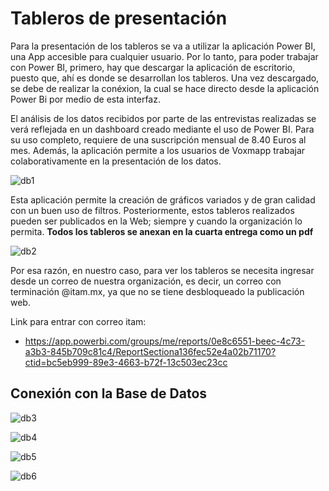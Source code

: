 # Tableros de presentación

Para la presentación de los tableros se va a utilizar la aplicación Power BI, una App accesible para cualquier usuario. Por lo tanto, para poder trabajar con Power BI, primero, hay que descargar la aplicación de escritorio, puesto que, ahí es donde se desarrollan los tableros. Una vez descargado, se debe de realizar la conéxion, la cual se hace directo desde la aplicación Power Bi por medio de esta interfaz.   

El análisis de los datos recibidos por parte de las entrevistas realizadas se verá reflejada en un dashboard creado mediante el uso de Power BI. Para su uso completo, requiere de una suscripción mensual de 8.40 Euros al mes. Además, la aplicación permite a los usuarios de Voxmapp trabajar colaborativamente en la presentación de los datos.

![db1](https://user-images.githubusercontent.com/70402438/119917755-c5a01100-bf2c-11eb-97cd-0b128010e04b.png)

Esta aplicación permite la creación de gráficos variados y de gran calidad con un buen uso de filtros. Posteriormente, estos tableros realizados pueden ser publicados en la Web; siempre y cuando la organización lo permita. **Todos los tableros se anexan en la cuarta entrega como un pdf**

![db2](https://user-images.githubusercontent.com/70402438/119918086-6abae980-bf2d-11eb-9d2a-17e1c606ba7d.png)

Por esa razón, en nuestro caso, para ver los tableros se necesita ingresar desde un correo de nuestra organización, es decir, un correo con terminación @itam.mx, ya que no se tiene desbloqueado la publicación web.

Link para entrar con correo itam:
* https://app.powerbi.com/groups/me/reports/0e8c6551-beec-4c73-a3b3-845b709c81c4/ReportSectiona136fec52e4a02b71170?ctid=bc5eb999-89e3-4663-b72f-13c503ec23cc

## Conexión con la Base de Datos

![db3](https://user-images.githubusercontent.com/70402438/120031198-1ca1f680-bfbe-11eb-9f40-ad0fa7fe87c2.jpeg)

![db4](https://user-images.githubusercontent.com/70402438/120031203-1e6bba00-bfbe-11eb-84b1-5be07d615980.jpeg)

![db5](https://user-images.githubusercontent.com/70402438/120031212-20357d80-bfbe-11eb-9503-5b4883884c62.jpeg)

![db6](https://user-images.githubusercontent.com/70402438/120031221-23c90480-bfbe-11eb-8d2c-160906e1a7a9.jpeg)


